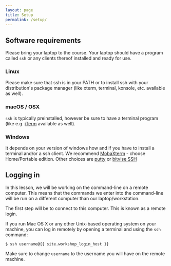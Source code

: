 ```yaml
---
layout: page
title: Setup
permalink: /setup/
---
```


## Software requirements

Please bring your laptop to the course. Your laptop should have a program called `ssh` or any clients thereof installed and ready for use.

### Linux

Please make sure that ssh is in your PATH or to install ssh with your distribution's package manager (like xterm, terminal, konsole, etc. available as well).

### macOS / OSX

`ssh` is typically preinstalled, however be sure to have a terminal program (like e.g. [iTerm](https://www.iterm2.com/) available as well).

### Windows

It depends on your version of windows how and if you have to install a terminal and/or a ssh client. 
We recommend [MobaXterm](https://mobaxterm.mobatek.net/) - choose Home/Portable edition.
Other choices are [putty](http://www.putty.org) or [bitvise SSH](https://www.bitvise.com/ssh-client-download) 


## Logging in

In this lesson, we will be working on the command-line on a remote computer.
This means that the commands we enter into the command-line will be run
on a different computer than our laptop/workstation.

The first step will be to connect to this computer.
This is known as a remote login.

If you run Mac OS X or any other Unix-based operating system on your machine,
you can log in remotely by opening a terminal and using the `ssh` command:

~~~
$ ssh username@{{ site.workshop_login_host }}
~~~

Make sure to change `username` to the username you will have on the remote machine. 


